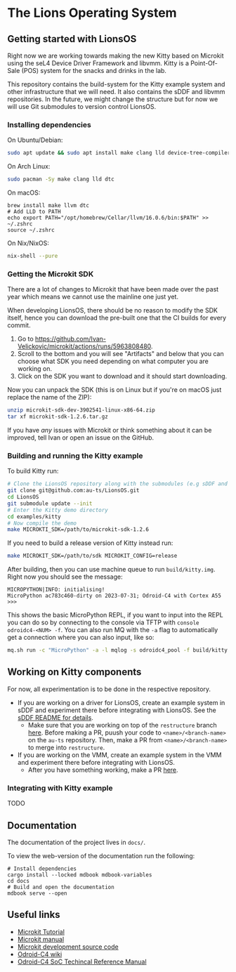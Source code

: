 # The Lions Operating System

## Getting started with LionsOS

Right now we are working towards making the new Kitty based on Microkit using the seL4 Device
Driver Framework and libvmm. Kitty is a Point-Of-Sale (POS) system for the snacks and drinks in the
lab.

This repository contains the build-system for the Kitty example system and other
infrastructure that we will need. It also contains the sDDF and libvmm
repositories. In the future, we might change the structure but for now we will use
Git submodules to version control LionsOS.

### Installing dependencies

On Ubuntu/Debian:
```sh
sudo apt update && sudo apt install make clang lld device-tree-compiler
```

On Arch Linux:
```sh
sudo pacman -Sy make clang lld dtc
```

On macOS:
```
brew install make llvm dtc
# Add LLD to PATH
echo export PATH="/opt/homebrew/Cellar/llvm/16.0.6/bin:$PATH" >> ~/.zshrc
source ~/.zshrc
```

On Nix/NixOS:
```sh
nix-shell --pure
```

### Getting the Microkit SDK

There are a lot of changes to Microkit that have been made over the past year which means
we cannot use the mainline one just yet.

When developing LionsOS, there should be no reason to modify the SDK itself, hence you can
download the pre-built one that the CI builds for every commit.

1. Go to https://github.com/Ivan-Velickovic/microkit/actions/runs/5963808480.
2. Scroll to the bottom and you will see "Artifacts" and below that you can
choose what SDK you need depending on what computer you are working on.
3. Click on the SDK you want to download and it should start downloading.

Now you can unpack the SDK (this is on Linux but if you're on macOS just replace the name of the ZIP):
```sh
unzip microkit-sdk-dev-3902541-linux-x86-64.zip
tar xf microkit-sdk-1.2.6.tar.gz
```

If you have *any* issues with Microkit or think something about it can be improved,
tell Ivan or open an issue on the GitHub.

### Building and running the Kitty example

To build Kitty run:
```sh
# Clone the LionsOS repository along with the submodules (e.g sDDF and the VMM)
git clone git@github.com:au-ts/LionsOS.git
cd LionsOS
git submodule update --init
# Enter the Kitty demo directory
cd examples/kitty
# Now compile the demo
make MICROKTI_SDK=/path/to/microkit-sdk-1.2.6
```

If you need to build a release version of Kitty instead run:
```sh
make MICROKIT_SDK=/path/to/sdk MICROKIT_CONFIG=release
```

After building, then you can use machine queue to run `build/kitty.img`. Right now you
should see the message:
```
MICROPYTHON|INFO: initialising!
MicroPython ac783c460-dirty on 2023-07-31; Odroid-C4 with Cortex A55
>>>
```

This shows the basic MicroPython REPL, if you want to input into the REPL you can do so
by connecting to the console via TFTP with `console odroidc4-<NUM> -f`. You can also run
MQ with the `-a` flag to automatically get a connection where you can also input, like so:
```sh
mq.sh run -c "MicroPython" -a -l mqlog -s odroidc4_pool -f build/kitty.img
```

## Working on Kitty components

For now, all experimentation is to be done in the respective repository.

* If you are working on a driver for LionsOS, create an example system in sDDF and experiment
  there before integrating with LionsOS. See the
  [sDDF README for details](https://github.com/au-ts/sddf/tree/restructure#adding-a-new-driver).
    * Make sure that you are working on top of the `restructure` branch [here](https://github.com/au-ts/sddf/tree/restructure).
      Before making a PR, puush your code to `<name>/<branch-name>` on the `au-ts`
      repository. Then, make a PR from `<name>/<branch-name>` to merge into `restructure`.
* If you are working on the VMM, create an example system in the VMM and experiment there
  before integrating with LionsOS.
    * After you have something working, make a PR [here](https://github.com/au-ts/libvmm).

### Integrating with Kitty example

TODO

## Documentation

The documentation of the project lives in `docs/`.

To view the web-version of the documentation run the following:
```
# Install dependencies
cargo install --locked mdbook mdbook-variables
cd docs
# Build and open the documentation
mdbook serve --open
```

## Useful links
* [Microkit Tutorial](https://trustworthy.systems/projects/microkit/tutorial/)
* [Microkit manual](https://github.com/Ivan-Velickovic/microkit/blob/dev/docs/manual.md)
* [Microkit development source code](https://github.com/Ivan-Velickovic/microkit)
* [Odroid-C4 wiki](https://wiki.odroid.com/odroid-c4/odroid-c4)
* [Odroid-C4 SoC Techincal Reference Manual](https://dn.odroid.com/S905X3/ODROID-C4/Docs/S905X3_Public_Datasheet_Hardkernel.pdf)

